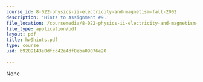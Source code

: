 ```yaml
---
course_id: 8-022-physics-ii-electricity-and-magnetism-fall-2002
description: 'Hints to Assignment #9.'
file_location: /coursemedia/8-022-physics-ii-electricity-and-magnetism-fall-2002/b9209143e0dfcc42a4df8eba09076e20_hw9hints.pdf
file_type: application/pdf
layout: pdf
title: hw9hints.pdf
type: course
uid: b9209143e0dfcc42a4df8eba09076e20

---
```

None